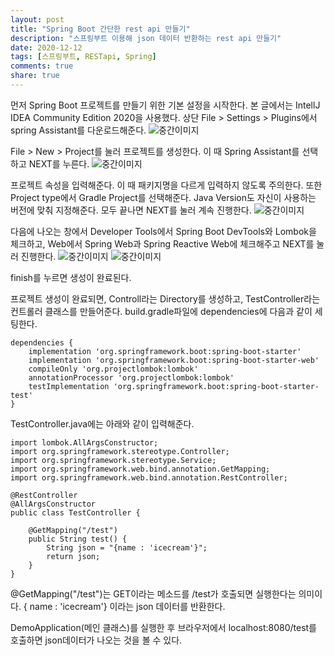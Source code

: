 ```yaml
---
layout: post
title: "Spring Boot 간단한 rest api 만들기"
description: "스프링부트 이용해 json 데이터 반환하는 rest api 만들기"
date: 2020-12-12
tags: [스프링부트, RESTapi, Spring]
comments: true
share: true
---
```


먼저 Spring Boot 프로젝트를 만들기 위한 기본 설정을 시작한다.
본 글에서는 IntellJ IDEA Community Edition 2020을 사용했다.
상단 File > Settings > Plugins에서 spring Assistant를 다운로드해준다.
![중간이미지](https://i.imgur.com/tdBEGRG.png)

File > New > Project를 눌러 프로젝트를 생성한다.
이 때 Spring Assistant를 선택하고 NEXT를 누른다.
![중간이미지](https://i.imgur.com/yXKl4M3.png)

프로젝트 속성을 입력해준다.
이 때 패키지명을 다르게 입력하지 않도록 주의한다.
또한 Project type에서 Gradle Project를 선택해준다.
Java Version도 자신이 사용하는 버전에 맞춰 지정해준다. 모두 끝나면 NEXT를 눌러 계속 진행한다.
![중간이미지](https://i.imgur.com/T9uW36D.png)

다음에 나오는 창에서 Developer Tools에서 Spring Boot DevTools와 Lombok을 체크하고,
Web에서 Spring Web과 Spring Reactive Web에 체크해주고 NEXT를 눌러 진행한다.
![중간이미지](https://i.imgur.com/Jh5MQd5.png)
![중간이미지](https://i.imgur.com/XhpQjOq.png)

finish를 누르면 생성이 완료된다.

프로젝트 생성이 완료되면, Controll라는 Directory를 생성하고, TestController라는 컨트롤러 클래스를 만들어준다.
build.gradle파일에 dependencies에 다음과 같이 세팅한다.
~~~
dependencies {
	implementation 'org.springframework.boot:spring-boot-starter'
	implementation 'org.springframework.boot:spring-boot-starter-web'
	compileOnly 'org.projectlombok:lombok'
	annotationProcessor 'org.projectlombok:lombok'
	testImplementation 'org.springframework.boot:spring-boot-starter-test'
}
~~~

TestController.java에는 아래와 같이 입력해준다.
~~~
import lombok.AllArgsConstructor;
import org.springframework.stereotype.Controller;
import org.springframework.stereotype.Service;
import org.springframework.web.bind.annotation.GetMapping;
import org.springframework.web.bind.annotation.RestController;

@RestController
@AllArgsConstructor
public class TestController {

    @GetMapping("/test")
    public String test() {
        String json = "{name : 'icecream'}";
        return json;
    }
}
~~~
@GetMapping("/test")는 GET이라는 메소드를 /test가 호출되면 실행한다는 의미이다.
{ name : 'icecream'} 이라는 json 데이터를 반환한다.

DemoApplication(메인 클래스)를 실행한 후 브라우저에서 localhost:8080/test를 호출하면 json데이터가 나오는 것을 볼 수 있다.
